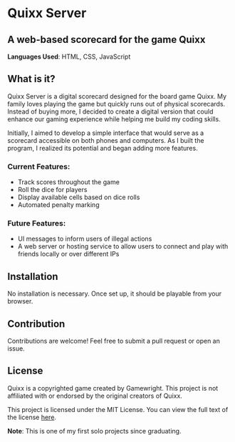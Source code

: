 # Quixx Server

## A web-based scorecard for the game Quixx

**Languages Used**: HTML, CSS, JavaScript

## What is it?

Quixx Server is a digital scorecard designed for the board game Quixx. My family loves playing the game but quickly runs out of physical scorecards. Instead of buying more, I decided to create a digital version that could enhance our gaming experience while helping me build my coding skills.

Initially, I aimed to develop a simple interface that would serve as a scorecard accessible on both phones and computers. As I built the program, I realized its potential and began adding more features.

### Current Features:

- Track scores throughout the game
- Roll the dice for players
- Display available cells based on dice rolls
- Automated penalty marking

### Future Features:

- UI messages to inform users of illegal actions
- A web server or hosting service to allow users to connect and play with friends locally or over different IPs

## Installation

No installation is necessary. Once set up, it should be playable from your browser.

## Contribution

Contributions are welcome! Feel free to submit a pull request or open an issue.

## License

Quixx is a copyrighted game created by Gamewright. This project is not affiliated with or endorsed by the original creators of Quixx.

This project is licensed under the MIT License. You can view the full text of the license [here](https://opensource.org/licenses/MIT).

**Note**: This is one of my first solo projects since graduating.
